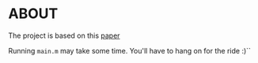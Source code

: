 # ABOUT
The project is based on this [paper](http://www.sciencedirect.com/science/journal/13191578)

Running `main.m` may take some time. You'll have to hang on for the ride :)``